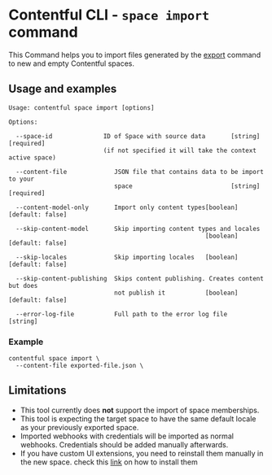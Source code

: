 # Contentful CLI - `space import` command
This Command helps you to import files generated by the [export](../export) command to new and empty Contentful spaces.

## Usage and examples

```
Usage: contentful space import [options]

Options:

  --space-id              ID of Space with source data       [string] [required]
                          (if not specified it will take the context active space)

  --content-file             JSON file that contains data to be import to your
                             space                           [string] [required]

  --content-model-only       Import only content types[boolean] [default: false]

  --skip-content-model       Skip importing content types and locales
                                                      [boolean] [default: false]

  --skip-locales             Skip importing locales   [boolean] [default: false]

  --skip-content-publishing  Skips content publishing. Creates content but does
                             not publish it           [boolean] [default: false]

  --error-log-file           Full path to the error log file            [string]
```

### Example

```shell
contentful space import \
  --content-file exported-file.json \
```

## Limitations

- This tool currently does **not** support the import of space memberships.
- This tool is expecting the target space to have the same default locale as your previously exported space.
- Imported webhooks with credentials will be imported as normal webhooks. Credentials should be added manually afterwards.
- If you have custom UI extensions, you need to reinstall them manually in the new space. check this [link](https://www.contentful.com/blog/2016/07/06/ui-extensions-sdk/) on how to install them
